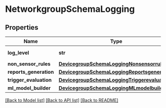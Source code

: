 # NetworkgroupSchemaLogging

## Properties
Name | Type | Description | Notes
------------ | ------------- | ------------- | -------------
**log_level** | **str** | Global log level | [optional] 
**non_sensor_rules** | [**DevicegroupSchemaLoggingNonsensorrules**](DevicegroupSchemaLoggingNonsensorrules.md) |  | [optional] 
**reports_generation** | [**DevicegroupSchemaLoggingReportsgeneration**](DevicegroupSchemaLoggingReportsgeneration.md) |  | [optional] 
**trigger_evaluation** | [**DevicegroupSchemaLoggingTriggerevaluation**](DevicegroupSchemaLoggingTriggerevaluation.md) |  | [optional] 
**ml_model_builder** | [**DevicegroupSchemaLoggingMLmodelbuilder**](DevicegroupSchemaLoggingMLmodelbuilder.md) |  | [optional] 

[[Back to Model list]](../README.md#documentation-for-models) [[Back to API list]](../README.md#documentation-for-api-endpoints) [[Back to README]](../README.md)


